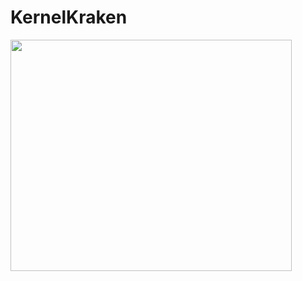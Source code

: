 # KernelKraken
<img align="center" src="https://github.com/infernexio/KernelKraken/blob/main/images/Kraken.png" height="370" width="450">
